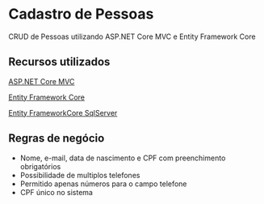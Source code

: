 
# Cadastro de Pessoas

CRUD de Pessoas utilizando ASP.NET Core MVC e Entity Framework Core


## Recursos utilizados

[ASP.NET Core MVC](https://learn.microsoft.com/pt-br/aspnet/core/mvc/overview?view=aspnetcore-8.0)

[Entity Framework Core](https://learn.microsoft.com/pt-br/ef/core/)

[Entity FrameworkCore SqlServer](https://learn.microsoft.com/pt-br/ef/core/providers/sql-server/?tabs=dotnet-core-cli)


## Regras de negócio

- Nome, e-mail, data de nascimento e CPF com preenchimento obrigatórios
- Possibilidade de multiplos telefones
- Permitido apenas números para o campo telefone
- CPF único no sistema

